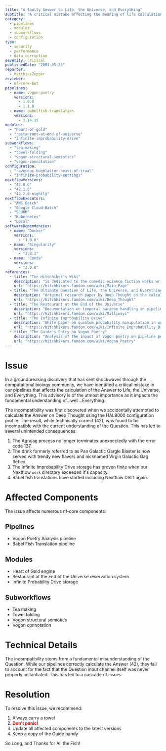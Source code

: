 ```yaml
---
title: "A faulty Answer to Life, the Universe, and Everything"
subtitle: "A critical mistake affecting the meaning of life calculations"
category:
  - pipelines
  - modules
  - subworkflows
  - configuration
type:
  - security
  - performance
  - data_corruption
severity: critical
publishedDate: "2001-05-25"
reporter:
  - MatthiasZepper
reviewer:
  - nf-core-bot
pipelines:
  - name: vogon-poetry
    versions:
      - 1.0.0
      - 1.1.0
  - name: babelfish-translation
    versions:
      - 3.14.15
modules:
  - "heart-of-gold"
  - "restaurant-at-end-of-universe"
  - "infinite-improbability-drive"
subworkflows:
  - "tea-making"
  - "towel-folding"
  - "vogon-structural-semiotics"
  - "vogon-connotation"
configuration:
  - "ravenous-bugblatter-beast-of-traal"
  - "infinite-probability-settings"
nextflowVersions:
  - "42.0.0"
  - "42.1.0"
  - "42.2.0-nightly"
nextflowExecutors:
  - "AWS Batch"
  - "Google Cloud Batch"
  - "SLURM"
  - "Kubernetes"
  - "Local"
softwareDependencies:
  - name: "Docker"
    versions:
      - "1.0.0"
  - name: "Singularity"
    versions:
      - "3.8.1"
  - name: "Conda"
    versions:
      - "2.0.0"
references:
  - title: "The Hitchhiker's Wiki"
    description: "is dedicated to the comedic science fiction works written by Douglas Adams and Eoin Colfer"
    url: "https://hitchhikers.fandom.com/wiki/Main_Page"
  - title: "The Ultimate Question of Life, the Universe, and Everything"
    description: "Original research paper by Deep Thought on the calculation of the Answer"
    url: "https://hitchhikers.fandom.com/wiki/Deep_Thought"
  - title: "The Restaurant at the End of the Universe"
    description: "Documentation on temporal paradox handling in pipeline execution"
    url: "https://hitchhikers.fandom.com/wiki/Milliways"
  - title: "The Infinite Improbability Drive"
    description: "White paper on quantum probability manipulation in workflow execution"
    url: "https://hitchhikers.fandom.com/wiki/Infinite_Improbability_Drive"
  - title: "The Guide's Entry on Vogon Poetry"
    description: "Analysis of the impact of Vogon poetry on pipeline performance"
    url: "https://hitchhikers.fandom.com/wiki/Vogon_Poetry"
---
```


# Issue

In a groundbreaking discovery that has sent shockwaves through the computational biology community, we have identified a critical mistake in our pipelines that affects the calculation of the Answer to Life, the Universe, and Everything. This advisory is of the utmost importance as it impacts the fundamental understanding of...well...Everything.

The incompatibility was first discovered when we accidentally attempted to calculate the Answer on Deep Thought using the HAL9000 configuration profile. The result, while technically correct (42), was found to be incompatible with the current understanding of the Question. This has led to several unintended consequences:

1. The Agrajag process no longer terminates unexpectedly with the error code 137.
2. The drink formerly referred to as Pan Galactic Gargle Blaster is now served with trendy new flavors and nicknamed Virgin Galactic Gag Reflex.
3. The Infinite Improbability Drive storage has proven finite when our Nextflow `work` directory exceeded it's capacity.
4. Babel fish translations have started including Nextflow DSL1 again.

# Affected Components

The issue affects numerous nf-core components:

## Pipelines

- Vogon Poetry Analysis pipeline
- Babel Fish Translation pipeline

## Modules

- Heart of Gold engine
- Restaurant at the End of the Universe reservation system
- Infinite Probability Drive storage

## Subworkflows

- Tea making
- Towel folding
- Vogon structural semiotics
- Vogon connotation

# Technical Details

The incompatibility stems from a fundamental misunderstanding of the Question. While our pipelines correctly calculate the Answer (42), they fail to account for the fact that the Question input channel itself was never properly instantiated. This has led to a cascade of issues.

# Resolution

To resolve this issue, we recommend:

1. Always carry a towel
2. <span style="font-weight: bold; color: red;">Don't panic!</span>
3. Update all affected components to the latest versions
4. Keep a copy of the Guide handy

So Long, and Thanks for All the Fish!
